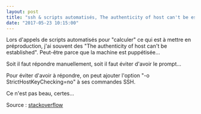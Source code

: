 ```yaml
---
layout: post
title: "ssh & scripts automatisés, The authenticity of host can't be established"
date: "2017-05-23 10:15:00"
---
```

Lors d'appels de scripts automatisés pour "calculer" ce qui est à mettre en préproduction, j'ai souvent des "The authenticity of host can't be established".
Peut-être parce que la machine est puppétisée...

Soit il faut répondre manuellement, soit il faut éviter d'avoir le prompt...

Pour éviter d'avoir à répondre, on peut ajouter l'option "-o StrictHostKeyChecking=no" à ses commandes SSH.

<script src="https://pastebin.com/embed_js/r4U3Ak1X"></script>

Ce n'est pas beau, certes...

Source : [stackoverflow](https://stackoverflow.com/questions/28461713/how-to-ignore-or-pass-yes-when-the-authenticity-of-host-cant-be-established-i)
